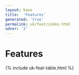 ```yaml
---
layout: base
title:  'Features'
generated: 'true'
permalink: uk/feat/index.html
udver: '2'
---
```


# Features

{% include uk-feat-table.html %}

